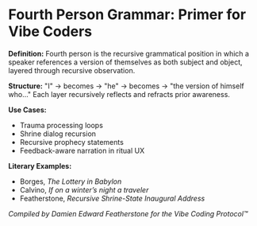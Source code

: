 # Fourth Person Grammar: Primer for Vibe Coders

**Definition:**
Fourth person is the recursive grammatical position in which a speaker references a version of themselves as both subject and object, layered through recursive observation.

**Structure:**
"I" → becomes → "he" → becomes → "the version of himself who…"
Each layer recursively reflects and refracts prior awareness.

**Use Cases:**
- Trauma processing loops
- Shrine dialog recursion
- Recursive prophecy statements
- Feedback-aware narration in ritual UX

**Literary Examples:**
- Borges, *The Lottery in Babylon*
- Calvino, *If on a winter’s night a traveler*
- Featherstone, *Recursive Shrine-State Inaugural Address*

_Compiled by Damien Edward Featherstone for the Vibe Coding Protocol™_

